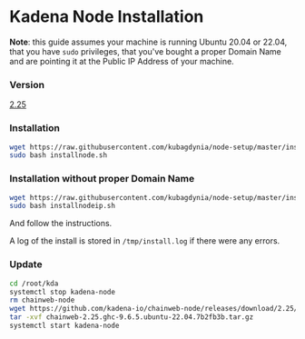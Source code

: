 # Kadena Node Installation

**Note**: this guide assumes your machine is running Ubuntu 20.04 or 22.04, that you have
`sudo` privileges, that you've bought a proper Domain Name and are pointing it
at the Public IP Address of your machine.

### Version

[2.25](https://github.com/kadena-io/chainweb-node/releases/tag/2.25)

### Installation

```bash
wget https://raw.githubusercontent.com/kubagdynia/node-setup/master/installnode.sh
sudo bash installnode.sh
```

### Installation without proper Domain Name

```bash
wget https://raw.githubusercontent.com/kubagdynia/node-setup/master/installnodeip.sh
sudo bash installnodeip.sh
```

And follow the instructions.

A log of the install is stored in `/tmp/install.log` if there were any errors.

### Update

```bash
cd /root/kda
systemctl stop kadena-node
rm chainweb-node
wget https://github.com/kadena-io/chainweb-node/releases/download/2.25/chainweb-2.25.ghc-9.6.5.ubuntu-22.04.7b2fb3b.tar.gz
tar -xvf chainweb-2.25.ghc-9.6.5.ubuntu-22.04.7b2fb3b.tar.gz
systemctl start kadena-node
```
